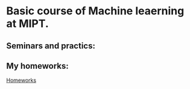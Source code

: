 <h1>Basic course of Machine leaerning at MIPT.</h1>

<h2>Seminars and practics:</h2>

<h2>My homeworks:</h2>
<a href='https://github.com/Myashka/MIPT_Basic_ML/tree/main/Homeworks'>Homeworks</a>

